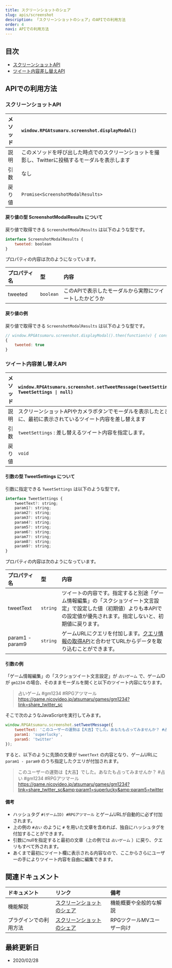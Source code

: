 ```yaml
---
title: スクリーンショットのシェア
slug: apis/screenshot
description: 「スクリーンショットのシェア」のAPIでの利用方法
order: 4
navi: APIでの利用方法
---
```

    
## 目次
 - [スクリーンショットAPI](#スクリーンショットAPI)
 - [ツイート内容差し替えAPI](#ツイート内容差し替えAPI)
    
## APIでの利用方法
### スクリーンショットAPI
    
メソッド |`window.RPGAtsumaru.screenshot.displayModal()`
:---|:---
説明|このメソッドを呼び出した時点でのスクリーンショットを撮影し、Twitterに投稿するモーダルを表示します
引数|なし
戻り値|`Promise<ScreenshotModalResults>`
    
#### 戻り値の型 ScreenshotModalResults について
戻り値で取得できる `ScreenshotModalResults` は以下のような型です。
```js
interface ScreenshotModalResults {
    tweeted: boolean
}
```
    
プロパティの内容は次のようになっています。
    
プロパティ名|型|内容
:---|:---|:---
tweeted|`boolean`|このAPIで表示したモーダルから実際にツイートしたかどうか
    
#### 戻り値の例
戻り値で取得できる `ScreenshotModalResults` は以下のような型です。
```js
// window.RPGAtsumaru.screenshot.displayModal().then(function(v) { console.log(v) }) を実行
{
    tweeted: true
}
```
    
### ツイート内容差し替えAPI
    
メソッド |`window.RPGAtsumaru.screenshot.setTweetMessage(tweetSettings: TweetSettings \| null)`
:---|:---
説明|スクリーンショットAPIやカメラボタンでモーダルを表示したときに、最初に表示されているツイート内容を差し替えます
引数|`tweetSettings` : 差し替えるツイート内容を指定します。
戻り値|`void`
    
#### 引数の型 TweetSettings について
引数に指定できる `TweetSettings` は以下のような型です。
```js
interface TweetSettings {
    tweetText?: string;
    param1?: string;
    param2?: string;
    param3?: string;
    param4?: string;
    param5?: string;
    param6?: string;
    param7?: string;
    param8?: string;
    param9?: string;
}
```
    
プロパティの内容は次のようになっています。
    
プロパティ名|型|内容
:---|:---|:---
tweetText|`string`|ツイートの内容です。指定すると別途「ゲーム情報編集」の「スクショツイート文言設定」で設定した値（初期値）よりも本APIでの設定値が優先されます。指定しないと、初期値に戻ります。
param1 - param9|`string`|ゲームURLにクエリを付加します。[クエリ情報の取得API](/copy-query)と合わせてURLからデータを取り込むことができます。
    
#### 引数の例
「ゲーム情報編集」の「スクショツイート文言設定」が `占いゲーム` で、ゲームIDが `gm1234` の場合、そのままモーダルを開くと以下のツイート内容になります。
>占いゲーム #gm1234 #RPGアツマール https://game.nicovideo.jp/atsumaru/games/gm1234?link=share_twitter_sc
    
そこで次のようなJavaScriptを実行してみます。
```js
window.RPGAtsumaru.screenshot.setTweetMessage({
    tweetText: 'このユーザーの運勢は【大吉】でした。あなたも占ってみませんか？ #占い',
    param1: 'superlucky',
    param5: 'twitter'
});
```
    
すると、以下のように先頭の文章が `tweetText` の内容となり、ゲームURLに `param1 - param9` のうち指定したクエリが付加されます。
>このユーザーの運勢は【大吉】でした。あなたも占ってみませんか？ #占い #gm1234 #RPGアツマール https://game.nicovideo.jp/atsumaru/games/gm1234?link=share_twitter_sc&amp;param1=superlucky&amp;param5=twitter
    
#### 備考
 - ハッシュタグ `#(ゲームID) #RPGアツマール` とゲームURLが自動的に必ず付加されます。
 - 上の例の `#占い` のように `#` を用いた文章を含めれば、独自にハッシュタグを付加することができます。
 - 引数にnullを指定すると最初の文章（上の例では `占いゲーム` ）に戻り、クエリもすべて外されます。
 - あくまで最初にツイート欄に表示される内容なので、ここからさらにユーザーの手によりツイート内容を自由に編集できます。
    
## 関連ドキュメント
    
ドキュメント|リンク|備考
:---|:---|:---
機能解説|[スクリーンショットのシェア](/screenshot)|機能概要や全般的な解説
プラグインでの利用方法|[スクリーンショットのシェア](/plugins/screenshot)|RPGツクールMVユーザー向け
    
## 最終更新日
 - 2020/02/28

